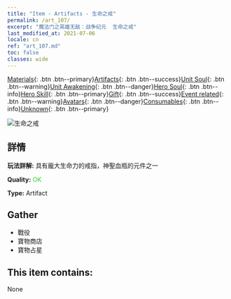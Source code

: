 ```yaml
---
title: "Item - Artifacts - 生命之戒"
permalink: /art_107/
excerpt: "魔法门之英雄无敌：战争纪元  生命之戒"
last_modified_at: 2021-07-06
locale: cn
ref: "art_107.md"
toc: false
classes: wide
---
```

 [Materials](/ItemsCN/){: .btn .btn--primary}[Artifacts](/ItemsCN/Artifacts/){: .btn .btn--success}[Unit Soul](/ItemsCN/UnitSoul/){: .btn .btn--warning}[Unit Awakening](/ItemsCN/UnitAwakening/){: .btn .btn--danger}[Hero Soul](/ItemsCN/HeroSoul/){: .btn .btn--info}[Hero Skill](/ItemsCN/HeroSkill/){: .btn .btn--primary}[Gift](/ItemsCN/Gift/){: .btn .btn--success}[Event related](/ItemsCN/Events/){: .btn .btn--warning}[Avatars](/ItemsCN/Avatars/){: .btn .btn--danger}[Consumables](/ItemsCN/Consumables/){: .btn .btn--info}[Unknown](/ItemsCN/Unknown/){: .btn .btn--primary}

 ![生命之戒](/images/t/artifact_40112.png)

## 詳情
 **玩法詳解:** 具有龐大生命力的戒指，神聖血瓶的元件之一

 **Quality:** <span style="color: #32CD32">OK</span>

 **Type:** Artifact

## Gather

*    戰役 
*    寶物商店 
*    寶物占星 

## This item contains:

  None


